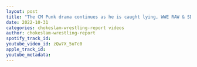 ```yaml
---
layout: post
title: "The CM Punk drama continues as he is caught lying, WWE RAW & SD, AEW Dynamite & Rampage review. Plus"
date: 2022-10-31
categories: chokeslam-wrestling-report videos
author: chokeslam-wrestling-report
spotify_track_id: 
youtube_video_id: zQw7X_5uTc0
apple_track_id: 
youtube_metadata: 
---
```

